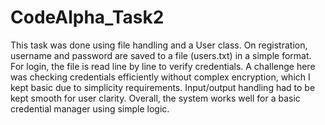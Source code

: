 # CodeAlpha_Task2
This task was done using file handling and a User class. On registration, username and password are saved to a file (users.txt) in a simple format. For login, the file is read line by line to verify credentials. A challenge here was checking credentials efficiently without complex encryption, which I kept basic due to simplicity requirements. Input/output handling had to be kept smooth for user clarity. Overall, the system works well for a basic credential manager using simple logic.
